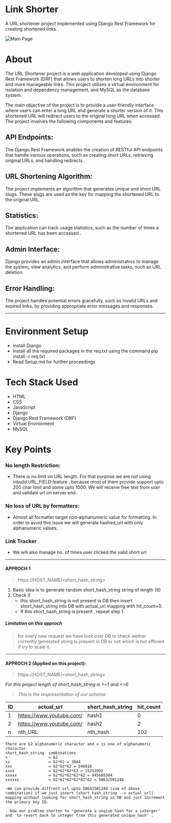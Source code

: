# Link Shorter
A URL shortener project implemented using Django Rest Framework for creating shortened links.

![Main Page](https://github.com/DeepSeaCreature0/shortURL/assets/138828627/7062c034-5a9a-4278-a3a3-51db0d849ada)

# About
The URL Shortener project is a web application developed using Django Rest Framework (DRF) that allows users to shorten long URLs into shorter and more manageable links. This project utilizes a virtual environment for isolation and dependency management, and MySQL as the database system.

The main objective of the project is to provide a user-friendly interface where users can enter a long URL and generate a shorter version of it. This shortened URL will redirect users to the original long URL when accessed. The project involves the following components and features:

## API Endpoints:
The Django Rest Framework enables the creation of RESTful API endpoints that handle various operations, such as creating short URLs, retrieving original URLs, and handling redirects.

## URL Shortening Algorithm:
The project implements an algorithm that generates unique and short URL slugs. These slugs are used as the key for mapping the shortened URL to the original URL.

## Statistics:
The application can track usage statistics, such as the number of times a shortened URL has been accessed .

## Admin Interface:
Django provides an admin interface that allows administrators to manage the system, view analytics, and perform administrative tasks, such as URL deletion.

## Error Handling:
The project handles potential errors gracefully, such as invalid URLs and expired links, by providing appropriate error messages and responses.

<hr/>

# Environment Setup
* Install Django
* Install all the required packages in the req.txt using the command pip install -r req.txt
* Read Setup.md for further proceedings

# Tech Stack Used
* HTML
* CSS
* JavaScript
* Django
* Django Rest Framework (DRF)
* Virtual Environment
* MySQL

# Key Points
### No length Restriction:
* There is no limit on URL length. For that purpose we are not using inbuild URL_FIELD feature , because most of them provide support upto 200 char limit and some upto 1000. We will receive free text from user and validate url on server end.
### No loss of URL by formatters:
* Almost all formatter target non-alphanumeric value for formatting. In order to avoid this issue we will generate hashed_url with only alphanumeric values.
### Link Tracker
* We will also manage no. of times user clicked the valid short url

<hr/>

#### APPROCH 1
>https://HOST_NAME/<short_hash_string>
     
1. Basic idea is to generate random short_hash_string string of length (6)
2. Check if 
    - this short_hash_string is not present in DB then insert short_hash_string into DB with actual_url mapping with hit_count=0.
    - If this  short_hash_string is present , repeat step 1 
 
    
##### Limitation on this approch
>for every new request we have look over DB to check wether currently generated string is present in DB or not which is not efficent if try to scale it.

<hr/>

#### APPROCH 2 (Applied on this project):
>https://HOST_NAME/<short_hash_string>

*For this  project length of short_hash_string is >=1 and <=6*

>*This is the respresentation of our schema*

| ID | actual_url | short_hash_string | hit_count
| ----------- | ----------- | ----------- | -----------
| 1 | https://www.youtube.com/ | hash1  | 0
| 2 | https://www.youtube.com/ | hash2  | 2
| n | nth_URL | nth_hash | 102

    
    There are 62 alphanumeric charactor and x is one of alphanumeric charactor
    short_hash_string  combinations
    x                  = 62   
    xx                 = 62*62 = 3844 
    xxx                = 62*62*62 = 246016 
    xxxx               = 62*62*62*62 = 15252992 
    xxxxx              = 62*62*62*62*62 = 945685504  
    xxxxxx             = 62*62*62*62*62*62 = 58632501248  

    -We can provide diffrent url upto 58632501248 (sum of above combination) if we just insert (short_hash_string --> actual_url) mapping without looking for short_hash_string in DB and just increment the primary key ID.
    
    - Now our problem shorten to 'generate a unqiue hash for a interger' and 'to revert back to integer from this generated unique_hash' .
